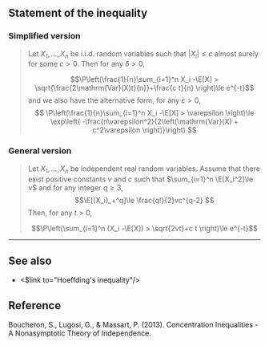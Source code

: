 ## Statement of the inequality

### Simplified version

> Let $X_1,\dots,X_n$ be i.i.d. random variables such that $|X_i|\le c$ almost surely for some $c>0$. Then for any $\delta>0$, 
> 
> $$\P\left(\frac{1}{n}\sum_{i=1}^n X_i -\E[X] > \sqrt{\frac{2\mathrm{Var}(X)t}{n}}+\frac{c t}{n} \right)\le e^{-t}$$
> and we also have the alternative form, for any $\varepsilon>0$,
> $$ \P\left(\frac{1}{n}\sum_{i=1}^n X_i -\E[X] > \varepsilon \right)\le \exp\left( -\frac{n\varepsilon^2}{2\left(\mathrm{Var}(X) + c^2\varepsilon \right)}\right) $$

### General version

> Let $X_1,\dots,X_n$ be independent real random variables. Assume that there exist positive constants $v$ and $c$ such that $\sum_{i=1}^n \E[X_i^2]\le v$ and for any integer $q\ge 3$,
$$\E[(X_i)_+^q]\le \frac{q!}{2}vc^{q-2} $$
> Then, for any $t>0$, 
> 
> $$\P\left(\sum_{i=1}^n (X_i -\E[X]) > \sqrt{2vt}+c t \right)\le e^{-t}$$

---

## See also

* <$link to="Hoeffding's inequality"/>

## Reference 

Boucheron, S., Lugosi, G., & Massart, P. (2013). Concentration Inequalities - A Nonasymptotic Theory of Independence.